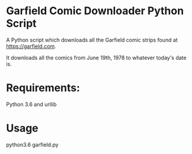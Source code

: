 # Garfield Comic Downloader Python Script
A Python script which downloads all the Garfield comic strips found at https://garfield.com.

It downloads all the comics from June 19th, 1978 to whatever today's date is.
 # Requirements:
 Python 3.6 and urllib
 
 # Usage
 python3.6 garfield.py
